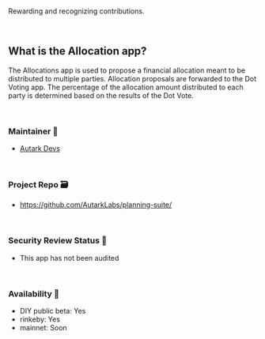 <br>

Rewarding and recognizing contributions.

<br>

## What is the Allocation app?

The Allocations app is used to propose a financial allocation meant to be distributed to multiple parties. Allocation proposals are forwarded to the Dot Voting app. The percentage of the allocation amount distributed to each party is determined based on the results of the Dot Vote.

<br>

### Maintainer 🚧
- [Autark Devs](https://github.com/AutarkLabs/planning-suite/issues)

<br>

### Project Repo 🗃️
- https://github.com/AutarkLabs/planning-suite/

<br>

### Security Review Status 🚨
- This app has not been audited

<br>

### Availability 🐲
- DIY public beta: Yes
- rinkeby: Yes
- mainnet: Soon 

<br>
